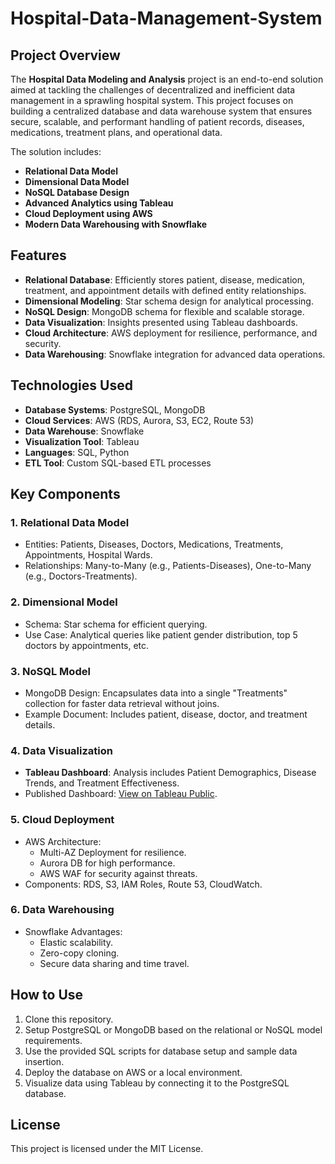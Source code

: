 # Hospital-Data-Management-System


## Project Overview

The **Hospital Data Modeling and Analysis** project is an end-to-end solution aimed at tackling the challenges of decentralized and inefficient data management in a sprawling hospital system. This project focuses on building a centralized database and data warehouse system that ensures secure, scalable, and performant handling of patient records, diseases, medications, treatment plans, and operational data. 

The solution includes:
- **Relational Data Model**
- **Dimensional Data Model**
- **NoSQL Database Design**
- **Advanced Analytics using Tableau**
- **Cloud Deployment using AWS**
- **Modern Data Warehousing with Snowflake**

## Features
- **Relational Database**: Efficiently stores patient, disease, medication, treatment, and appointment details with defined entity relationships.
- **Dimensional Modeling**: Star schema design for analytical processing.
- **NoSQL Design**: MongoDB schema for flexible and scalable storage.
- **Data Visualization**: Insights presented using Tableau dashboards.
- **Cloud Architecture**: AWS deployment for resilience, performance, and security.
- **Data Warehousing**: Snowflake integration for advanced data operations.

## Technologies Used
- **Database Systems**: PostgreSQL, MongoDB
- **Cloud Services**: AWS (RDS, Aurora, S3, EC2, Route 53)
- **Data Warehouse**: Snowflake
- **Visualization Tool**: Tableau
- **Languages**: SQL, Python
- **ETL Tool**: Custom SQL-based ETL processes

## Key Components

### 1. **Relational Data Model**
   - Entities: Patients, Diseases, Doctors, Medications, Treatments, Appointments, Hospital Wards.
   - Relationships: Many-to-Many (e.g., Patients-Diseases), One-to-Many (e.g., Doctors-Treatments).

### 2. **Dimensional Model**
   - Schema: Star schema for efficient querying.
   - Use Case: Analytical queries like patient gender distribution, top 5 doctors by appointments, etc.

### 3. **NoSQL Model**
   - MongoDB Design: Encapsulates data into a single "Treatments" collection for faster data retrieval without joins.
   - Example Document: Includes patient, disease, doctor, and treatment details.

### 4. **Data Visualization**
   - **Tableau Dashboard**: Analysis includes Patient Demographics, Disease Trends, and Treatment Effectiveness.
   - Published Dashboard: [View on Tableau Public](https://public.tableau.com/views/HospitalOperationsandPerformanceAnalysis/HospitalOperationsandPerformanceAnalysis?:language=en-US&publish=yes&:sid=&:redirect=auth&:display_count=n&:origin=viz_share_link).

### 5. **Cloud Deployment**
   - AWS Architecture:
     - Multi-AZ Deployment for resilience.
     - Aurora DB for high performance.
     - AWS WAF for security against threats.
   - Components: RDS, S3, IAM Roles, Route 53, CloudWatch.

### 6. **Data Warehousing**
   - Snowflake Advantages:
     - Elastic scalability.
     - Zero-copy cloning.
     - Secure data sharing and time travel.

## How to Use
1. Clone this repository.
2. Setup PostgreSQL or MongoDB based on the relational or NoSQL model requirements.
3. Use the provided SQL scripts for database setup and sample data insertion.
4. Deploy the database on AWS or a local environment.
5. Visualize data using Tableau by connecting it to the PostgreSQL database.



## License
This project is licensed under the MIT License.


